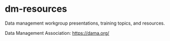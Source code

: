# dm-resources
Data management workgroup presentations, training topics, and resources.

Data Management Association:  https://dama.org/
